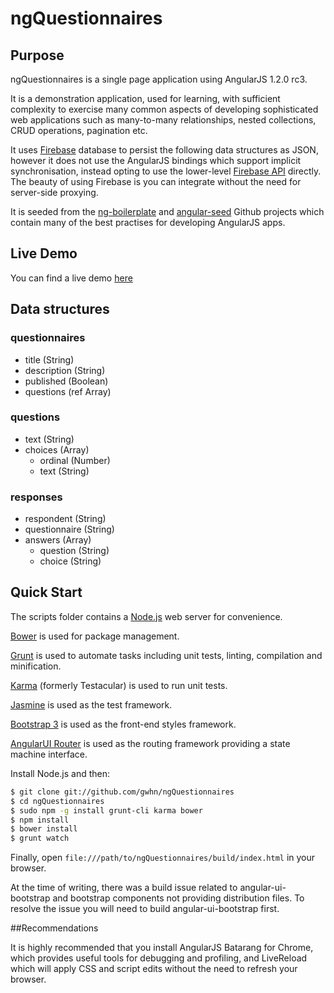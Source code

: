 # ngQuestionnaires

## Purpose

ngQuestionnaires is a single page application using AngularJS 1.2.0 rc3.

It is a demonstration application, used for learning, with sufficient complexity
to exercise many common aspects of developing sophisticated web applications
such as many-to-many relationships, nested collections, CRUD operations, pagination etc.

It uses [Firebase](https://www.firebase.com/index.html) database to persist the following data structures as JSON,
however it does not use the AngularJS bindings which support implicit synchronisation,
instead opting to use the lower-level [Firebase API](https://www.firebase.com/docs/javascript/firebase/index.html)
directly. The beauty of using Firebase is you can integrate without the need for server-side proxying.

It is seeded from the [ng-boilerplate](https://github.com/ngbp/ng-boilerplate)
and [angular-seed](https://github.com/angular/angular-seed) Github projects
which contain many of the best practises for developing AngularJS apps.

## Live Demo

You can find a live demo [here](http://gwhn.github.io/ngQuestionnaires/)

## Data structures

### questionnaires

* title (String)
* description (String)
* published (Boolean)
* questions (ref Array)

### questions

* text (String)
* choices (Array)
    * ordinal (Number)
    * text (String)

### responses

* respondent (String)
* questionnaire (String)
* answers (Array)
    * question (String)
    * choice (String)

## Quick Start

The scripts folder contains a [Node.js](http://nodejs.org/) web server for convenience.

[Bower](http://sindresorhus.com/bower-components/) is used for package management.

[Grunt](http://gruntjs.com/) is used to automate tasks including unit tests, linting, compilation and minification.

[Karma](http://karma-runner.github.io/0.10/index.html) (formerly Testacular) is used to run unit tests.

[Jasmine](http://pivotal.github.io/jasmine/) is used as the test framework.

[Bootstrap 3](http://getbootstrap.com/getting-started/) is used as the front-end styles framework.

[AngularUI Router](https://github.com/angular-ui/ui-router) is used as the routing framework
providing a state machine interface.

Install Node.js and then:

```sh
$ git clone git://github.com/gwhn/ngQuestionnaires
$ cd ngQuestionnaires
$ sudo npm -g install grunt-cli karma bower
$ npm install
$ bower install
$ grunt watch
```

Finally, open `file:///path/to/ngQuestionnaires/build/index.html` in your browser.

At the time of writing, there was a build issue related to angular-ui-bootstrap and bootstrap components
not providing distribution files. To resolve the issue you will need to build angular-ui-bootstrap first.

##Recommendations

It is highly recommended that you install AngularJS Batarang for Chrome, which provides
useful tools for debugging and profiling, and LiveReload which will apply CSS and script
edits without the need to refresh your browser.